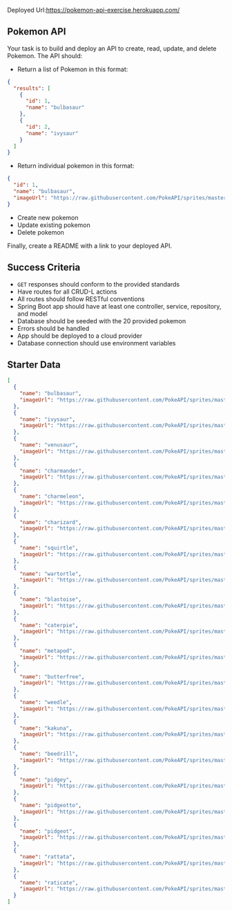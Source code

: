 Deployed Url:https://pokemon-api-exercise.herokuapp.com/

## Pokemon API

Your task is to build and deploy an API to create, read, update, and delete Pokemon. The API should:

- Return a list of Pokemon in this format:

```json
{
  "results": [
    {
      "id": 1,
      "name": "bulbasaur"
    },
    {
      "id": 2,
      "name": "ivysaur"
    }
  ]
}
```

- Return individual pokemon in this format:

```json
{
  "id": 1,
  "name": "bulbasaur",
  "imageUrl": "https://raw.githubusercontent.com/PokeAPI/sprites/master/sprites/pokemon/1.png"
}
```

- Create new pokemon
- Update existing pokemon
- Delete pokemon

Finally, create a README with a link to your deployed API.

## Success Criteria

- `GET` responses should conform to the provided standards
- Have routes for all CRUD-L actions
- All routes should follow RESTful conventions
- Spring Boot app should have at least one controller, service, repository, and model
- Database should be seeded with the 20 provided pokemon
- Errors should be handled
- App should be deployed to a cloud provider
- Database connection should use environment variables

## Starter Data

```json
[
  {
    "name": "bulbasaur",
    "imageUrl": "https://raw.githubusercontent.com/PokeAPI/sprites/master/sprites/pokemon/1.png"
  },
  {
    "name": "ivysaur",
    "imageUrl": "https://raw.githubusercontent.com/PokeAPI/sprites/master/sprites/pokemon/2.png"
  },
  {
    "name": "venusaur",
    "imageUrl": "https://raw.githubusercontent.com/PokeAPI/sprites/master/sprites/pokemon/3.png"
  },
  {
    "name": "charmander",
    "imageUrl": "https://raw.githubusercontent.com/PokeAPI/sprites/master/sprites/pokemon/4.png"
  },
  {
    "name": "charmeleon",
    "imageUrl": "https://raw.githubusercontent.com/PokeAPI/sprites/master/sprites/pokemon/5.png"
  },
  {
    "name": "charizard",
    "imageUrl": "https://raw.githubusercontent.com/PokeAPI/sprites/master/sprites/pokemon/6.png"
  },
  {
    "name": "squirtle",
    "imageUrl": "https://raw.githubusercontent.com/PokeAPI/sprites/master/sprites/pokemon/7.png"
  },
  {
    "name": "wartortle",
    "imageUrl": "https://raw.githubusercontent.com/PokeAPI/sprites/master/sprites/pokemon/8.png"
  },
  {
    "name": "blastoise",
    "imageUrl": "https://raw.githubusercontent.com/PokeAPI/sprites/master/sprites/pokemon/9.png"
  },
  {
    "name": "caterpie",
    "imageUrl": "https://raw.githubusercontent.com/PokeAPI/sprites/master/sprites/pokemon/10.png"
  },
  {
    "name": "metapod",
    "imageUrl": "https://raw.githubusercontent.com/PokeAPI/sprites/master/sprites/pokemon/11.png"
  },
  {
    "name": "butterfree",
    "imageUrl": "https://raw.githubusercontent.com/PokeAPI/sprites/master/sprites/pokemon/12.png"
  },
  {
    "name": "weedle",
    "imageUrl": "https://raw.githubusercontent.com/PokeAPI/sprites/master/sprites/pokemon/13.png"
  },
  {
    "name": "kakuna",
    "imageUrl": "https://raw.githubusercontent.com/PokeAPI/sprites/master/sprites/pokemon/14.png"
  },
  {
    "name": "beedrill",
    "imageUrl": "https://raw.githubusercontent.com/PokeAPI/sprites/master/sprites/pokemon/15.png"
  },
  {
    "name": "pidgey",
    "imageUrl": "https://raw.githubusercontent.com/PokeAPI/sprites/master/sprites/pokemon/16.png"
  },
  {
    "name": "pidgeotto",
    "imageUrl": "https://raw.githubusercontent.com/PokeAPI/sprites/master/sprites/pokemon/17.png"
  },
  {
    "name": "pidgeot",
    "imageUrl": "https://raw.githubusercontent.com/PokeAPI/sprites/master/sprites/pokemon/18.png"
  },
  {
    "name": "rattata",
    "imageUrl": "https://raw.githubusercontent.com/PokeAPI/sprites/master/sprites/pokemon/19.png"
  },
  {
    "name": "raticate",
    "imageUrl": "https://raw.githubusercontent.com/PokeAPI/sprites/master/sprites/pokemon/20.png"
  }
]
```

